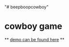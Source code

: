 "# beepboopcowboy" 


# cowboy game

** [demo can be found here](http://towers4u.000webhostapp.com/) **
